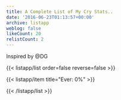 ```yaml
---
title: A Complete List of My Cry Stats..
date: '2016-06-23T01:13:57+00:00'
archive: listapp
weblog: false
likeCount: 20
relistCount: 2
---
```


Inspired by @DG

<!--more-->

{{< listapp/list order=false reverse=false >}}

   {{< listapp/item title="Ever: 0%" >}}

{{< /listapp/list >}}
